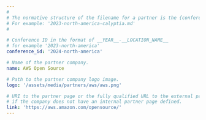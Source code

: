 ```yaml
---
#
# The normative structure of the filename for a partner is the {conference_id}-partner-company-name.md
# For example: '2023-north-america-calyptia.md'
#

# Conference ID in the format of __YEAR__-__LOCATION_NAME__
# for example '2023-north-america'
conference_id: '2024-north-america'

# Name of the partner company.
name: AWS Open Source

# Path to the partner company logo image.
logo: '/assets/media/partners/aws/aws.png'

# URI to the partner page or the fully qualified URL to the external partner site
# if the company does not have an internal partner page defined.
link: 'https://aws.amazon.com/opensource/'
---
```


